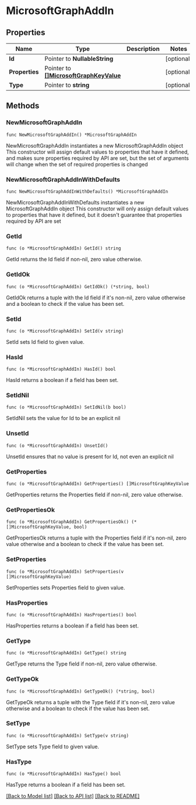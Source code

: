 # MicrosoftGraphAddIn

## Properties

Name | Type | Description | Notes
------------ | ------------- | ------------- | -------------
**Id** | Pointer to **NullableString** |  | [optional] 
**Properties** | Pointer to [**[]MicrosoftGraphKeyValue**](MicrosoftGraphKeyValue.md) |  | [optional] 
**Type** | Pointer to **string** |  | [optional] 

## Methods

### NewMicrosoftGraphAddIn

`func NewMicrosoftGraphAddIn() *MicrosoftGraphAddIn`

NewMicrosoftGraphAddIn instantiates a new MicrosoftGraphAddIn object
This constructor will assign default values to properties that have it defined,
and makes sure properties required by API are set, but the set of arguments
will change when the set of required properties is changed

### NewMicrosoftGraphAddInWithDefaults

`func NewMicrosoftGraphAddInWithDefaults() *MicrosoftGraphAddIn`

NewMicrosoftGraphAddInWithDefaults instantiates a new MicrosoftGraphAddIn object
This constructor will only assign default values to properties that have it defined,
but it doesn't guarantee that properties required by API are set

### GetId

`func (o *MicrosoftGraphAddIn) GetId() string`

GetId returns the Id field if non-nil, zero value otherwise.

### GetIdOk

`func (o *MicrosoftGraphAddIn) GetIdOk() (*string, bool)`

GetIdOk returns a tuple with the Id field if it's non-nil, zero value otherwise
and a boolean to check if the value has been set.

### SetId

`func (o *MicrosoftGraphAddIn) SetId(v string)`

SetId sets Id field to given value.

### HasId

`func (o *MicrosoftGraphAddIn) HasId() bool`

HasId returns a boolean if a field has been set.

### SetIdNil

`func (o *MicrosoftGraphAddIn) SetIdNil(b bool)`

 SetIdNil sets the value for Id to be an explicit nil

### UnsetId
`func (o *MicrosoftGraphAddIn) UnsetId()`

UnsetId ensures that no value is present for Id, not even an explicit nil
### GetProperties

`func (o *MicrosoftGraphAddIn) GetProperties() []MicrosoftGraphKeyValue`

GetProperties returns the Properties field if non-nil, zero value otherwise.

### GetPropertiesOk

`func (o *MicrosoftGraphAddIn) GetPropertiesOk() (*[]MicrosoftGraphKeyValue, bool)`

GetPropertiesOk returns a tuple with the Properties field if it's non-nil, zero value otherwise
and a boolean to check if the value has been set.

### SetProperties

`func (o *MicrosoftGraphAddIn) SetProperties(v []MicrosoftGraphKeyValue)`

SetProperties sets Properties field to given value.

### HasProperties

`func (o *MicrosoftGraphAddIn) HasProperties() bool`

HasProperties returns a boolean if a field has been set.

### GetType

`func (o *MicrosoftGraphAddIn) GetType() string`

GetType returns the Type field if non-nil, zero value otherwise.

### GetTypeOk

`func (o *MicrosoftGraphAddIn) GetTypeOk() (*string, bool)`

GetTypeOk returns a tuple with the Type field if it's non-nil, zero value otherwise
and a boolean to check if the value has been set.

### SetType

`func (o *MicrosoftGraphAddIn) SetType(v string)`

SetType sets Type field to given value.

### HasType

`func (o *MicrosoftGraphAddIn) HasType() bool`

HasType returns a boolean if a field has been set.


[[Back to Model list]](../README.md#documentation-for-models) [[Back to API list]](../README.md#documentation-for-api-endpoints) [[Back to README]](../README.md)



